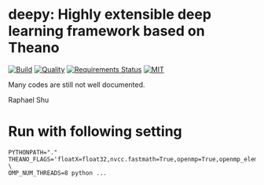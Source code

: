 deepy: Highly extensible deep learning framework based on Theano
===

   
[![Build](https://travis-ci.org/uaca/deepy.svg)](https://travis-ci.org/uaca/deepy)
[![Quality](https://img.shields.io/scrutinizer/g/uaca/deepy.svg)](https://scrutinizer-ci.com/g/uaca/deepy/?branch=master)
[![Requirements Status](https://requires.io/github/uaca/deepy/requirements.svg?branch=master)](https://requires.io/github/uaca/deepy/requirements/?branch=master)
[![MIT](https://img.shields.io/badge/license-MIT-blue.svg)](https://github.com/uaca/deepy/blob/master/LICENSE)

Many codes are still not well documented.

Raphael Shu

Run with following setting
===

```
PYTHONPATH="." THEANO_FLAGS='floatX=float32,nvcc.fastmath=True,openmp=True,openmp_elemwise_minsize=1000' \
OMP_NUM_THREADS=8 python ...
```
